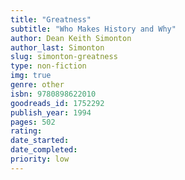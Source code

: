 ```yaml
---
title: "Greatness" 
subtitle: "Who Makes History and Why"
author: Dean Keith Simonton
author_last: Simonton
slug: simonton-greatness
type: non-fiction
img: true
genre: other
isbn: 9780898622010
goodreads_id: 1752292
publish_year: 1994
pages: 502
rating: 
date_started:
date_completed:
priority: low
---
```

